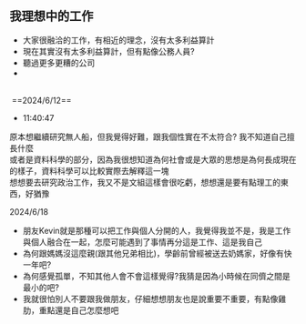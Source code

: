 ## 我理想中的工作

- 大家很融洽的工作，有相近的理念，沒有太多利益算計
- 現在其實沒有太多利益算計，但有點像公務人員?
- 聽過更多更糟的公司
-   
    
 
   
 ==2024/6/12==
 - 11:40:47

原本想繼續研究無人船，但我覺得好難，跟我個性實在不太符合? 我不知道自己擅長什麼  
或者是資料科學的部分，因為我很想知道為何社會或是大眾的思想是為何長成現在的樣子，資料科學可以比較實際去解釋這一塊  
想想要去研究政治工作，我又不是文組這樣會很吃虧，想想還是要有點理工的東西，好猶豫
 
2024/6/18

- 朋友Kevin就是那種可以把工作與個人分開的人，我覺得我並不是，我是工作與個人融合在一起，怎麼可能遇到了事情再分這是工作、這是我自己
- 為何跟媽媽沒這麼親(跟其他兄弟相比)，學齡前曾經被送去奶媽家，好像有快一年吧?
- 為何感覺孤單，不知其他人會不會這樣覺得?我猜是因為小時候在同儕之間是最小的吧?
- 我就很怕別人不要跟我做朋友，仔細想想朋友也是說重要不重要，有點像雞肋，重點還是自己怎麼想吧